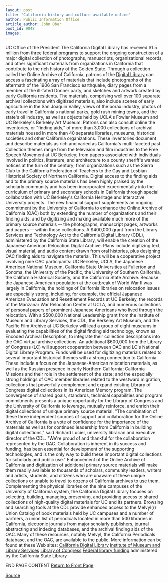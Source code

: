 ```yaml
---
layout: post
title: "California history and culture available online"
author: Public Information Office
article_author: John Ober
post_id: 9048
images:
---
```


<p>
  UC Office of the President The California Digital Library has received $1.5 million from three federal programs to support the ongoing construction of a major digital collection of photographs, manuscripts, organizational records, and other significant materials from organizations in California that contribute to the rich history of the Golden State. Through a collection called the Online Archive of California, patrons of the <a href="http://www.cdlib.org">Digital Library</a> can access a fascinating array of materials that include photographs of the aftermath of the 1906 San Francisco earthquake, diary pages from a member of the ill-fated Donner party, and sketches and artwork created by early California residents. The materials, comprising well over 100 separate archival collections with digitized materials, also include scenes of early agriculture in the San Joaquin Valley, views of the borax industry, photos of early travel in California's national parks, gold rush mining towns, and the state's oil industry, as well as objects held by UCLA's Fowler Museum and UC Berkeley's Berkeley Art Museum. Patrons can also consult online the inventories, or "finding aids," of more than 3,000 collections of archival materials housed in more than 40 separate libraries, museums, historical societies and other California organizations. These inventories document and describe materials as rich and varied as California's multi-faceted past. Collection themes range from the television and film industries to the Free Speech Movement at UC Berkeley; from papers associated with individuals involved in politics, literature, and architecture to a county sheriff's wanted notices at the turn of the century; from organizations such as the Sierra Club to the California Federation of Teachers to the Gay and Lesbian Historical Society of Northern California. Digital access to the finding aids and to the primary source materials has been highly praised by the scholarly community and has been incorporated experimentally into the curriculum of primary and secondary schools in California through special collaboration with UC Berkeley's California Heritage and Interactive University projects. The new financial support supplements an ongoing commitment by the University of California to enhance the Online Archive of California (OAC) both by extending the number of organizations and their finding aids, and by digitizing and making available much more of the primary source materials -- the photographs, manuscript pages, artworks and papers -- within those collections. A $400,000 grant from the Library Services and Technology Act to the California Digital Library (CDL), administered by the California State Library, will enable the creation of the Japanese American Relocation Digital Archive. Plans include digitizing text, visual material, and audio content drawn from oral histories, plus designing OAC finding aids to navigate the material. This will be a cooperative project involving nine OAC participants: UC Berkeley, UCLA, the Japanese American National Museum, California State Universities at Fullerton and Sonoma, the University of the Pacific, the University of Southern California, the California Historical Society, and the California State Archive. Because the Japanese-American population at the outbreak of World War II was largely in California, the holdings of California libraries on relocation issues are especially strong, including, for example, the official Japanese American Evacuation and Resettlement Records at UC Berkeley, the records of the Manzanar War Relocation Center at UCLA, and numerous collections of personal papers of prominent Japanese Americans who lived through the relocation. With a $500,000 National Leadership grant from the Institute of Museum and Library Services, the CDL, the Berkeley Art Museum, and the Pacific Film Archive at UC Berkeley will lead a group of eight museums in evaluating the capabilities of the digital finding aid technology, known as Encoded Archival Description, to integrate their collection descriptions into the OAC virtual archive collections. An additional $600,000 from the Library of Congress (LC) will support cooperation between OAC and LC's National Digital Library Program. Funds will be used for digitizing materials related to several important historical themes with a strong connection to California. These include a focus on the Japanese-American relocation materials, as well as the Russian presence in early Northern California; California Missions and their role in the settlement of the state; and the especially strong holdings of OAC member libraries related to the westward migration, collections that powerfully complement and expand existing Library of Congress digital collections in its American Memory program. The convergence of shared goals, standards, technical capabilities and program commitments presents a unique opportunity for the Library of Congress and the University of California to leverage, mutually reinforce, and enrich their digital collections of unique primary source material. "The combination of these three independent sources of support and collaboration for the Online Archive of California is a vote of confidence for the importance of the materials as well as for continued leadership from California in building digital collections," said Richard Lucier, university librarian and executive director of the CDL. "We're proud of and thankful for the collaboration represented by the OAC. Collaboration is inherent in its success and funding, has been essential for development of the supporting technologies, and is the only way to build these important digital collections for scholarly and public use." Enhancement of the Online Archive of California and digitization of additional primary source materials will make them readily available to thousands of scholars, community leaders, writers and artists, students, and citizens who are unaware of these unique collections or unable to travel to dozens of California archives to use them. Complementing the physical libraries on the nine campuses of the University of California system, the California Digital Library focuses on selecting, building, managing, preserving, and providing access to shared collections of high-quality digital materials for UC and its partners. Browsing and searching tools at the CDL provide enhanced access to the Melvyl(r) Union Catalog of book materials held by UC campuses and a number of partners, a union list of periodicals located in more than 500 libraries in California, electronic journals from major scholarly publishers, journal abstracting and indexing databases, and the archival finding aids of the OAC. Many of these resources, notably Melvyl, the California Periodicals database, and the OAC, are available to the public. More information can be found at these Web sites: <a href="http://www.cdlib.org">California Digital Library</a> <a href="http://www.imls.fed.us">Institute of Museum and Library Services</a> <a href="http://www.loc.gov">Library of Congress</a> <a href="http://www.library.ca.gov/html/grants.html">Federal library funding</a> administered by the California State Library
</p>
<p>
  END PAGE CONTENT <a href="../../index.html">Return to Front Page</a> <img align="bottom" alt=" " border="0" height="1" src="../../images/trans.gif" width="385">
</p>
<p><a href="http://www1.ucsc.edu/currents/99-00/11-15/library.html" title="Permalink to library">Source</a></p>
